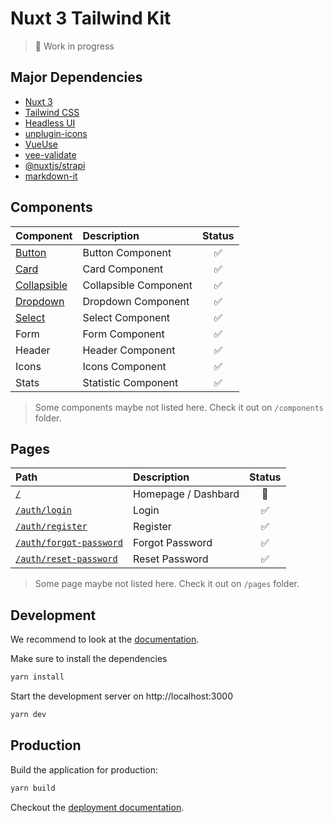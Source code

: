 # Nuxt 3 Tailwind Kit

> 🚧 Work in progress

## Major Dependencies

- [Nuxt 3](https://v3.nuxtjs.org/)
- [Tailwind CSS](https://tailwindcss.com/)
- [Headless UI](https://headlessui.dev/)
- [unplugin-icons](https://github.com/antfu/unplugin-icons)
- [VueUse](https://vueuse.org/)
- [vee-validate](https://vee-validate.logaretm.com/v4/)
- [@nuxtjs/strapi](https://strapi.nuxtjs.org/)
- [markdown-it](https://github.com/markdown-it/markdown-it)

## Components

| Component                                                                    | Description           | Status |
| :--------------------------------------------------------------------------- | :-------------------- | :----: |
| [Button](https://nuxt3-tailwind-kit.vercel.app/docs/components/buttons)      | Button Component      |   ✅   |
| [Card](https://nuxt3-tailwind-kit.vercel.app/docs/components/cards)          | Card Component        |   ✅   |
| [Collapsible](https://nuxt3-tailwind-kit.vercel.app/docs/components/buttons) | Collapsible Component |   ✅   |
| [Dropdown](https://nuxt3-tailwind-kit.vercel.app/docs/components/buttons)    | Dropdown Component    |   ✅   |
| [Select](https://nuxt3-tailwind-kit.vercel.app/docs/components/buttons)      | Select Component      |   ✅   |
| Form                                                                         | Form Component        |   ✅   |
| Header                                                                       | Header Component      |   ✅   |
| Icons                                                                        | Icons Component       |   ✅   |
| Stats                                                                        | Statistic Component   |   ✅   |

> Some components maybe not listed here. Check it out on `/components` folder.

## Pages

| Path                                                                                  | Description         | Status |
| :------------------------------------------------------------------------------------ | :------------------ | :----: |
| [`/`](https://nuxt3-tailwind-kit.vercel.app/)                                         | Homepage / Dashbard |   🚧   |
| [`/auth/login`](https://nuxt3-tailwind-kit.vercel.app/login)                          | Login               |   ✅   |
| [`/auth/register`](https://nuxt3-tailwind-kit.vercel.app/auth/register)               | Register            |   ✅   |
| [`/auth/forgot-password`](https://nuxt3-tailwind-kit.vercel.app/auth/forgot-password) | Forgot Password     |   ✅   |
| [`/auth/reset-password`](https://nuxt3-tailwind-kit.vercel.app/auth/reset-password)   | Reset Password      |   ✅   |

> Some page maybe not listed here. Check it out on `/pages` folder.

## Development

We recommend to look at the [documentation](https://v3.nuxtjs.org).

Make sure to install the dependencies

```bash
yarn install
```

Start the development server on http://localhost:3000

```bash
yarn dev
```

## Production

Build the application for production:

```bash
yarn build
```

Checkout the [deployment documentation](https://v3.nuxtjs.org/docs/deployment).
